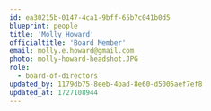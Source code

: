 ```yaml
---
id: ea30215b-0147-4ca1-9bff-65b7c041b0d5
blueprint: people
title: 'Molly Howard'
officialtitle: 'Board Member'
email: molly.e.howard@gmail.com
photo: molly-howard-headshot.JPG
role:
  - board-of-directors
updated_by: 1179db75-8eeb-4bad-8e60-d5005aef7ef8
updated_at: 1727108944
---
```

